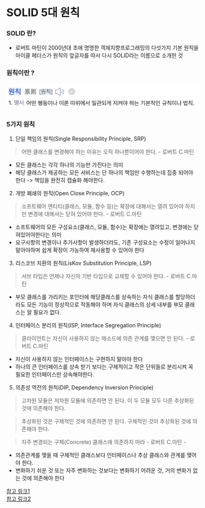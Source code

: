 # SOLID 5대 원칙

###   SOLID 란?
- 로버트 마틴이 2000년대 초에 명명한 객체지향프로그래밍의 다섯가지 기본 원칙을 마이클 페더스가 원칙의 앞글자를 따서 다시 SOLID라는 이름으로 소개한 것

### 원칙이란 ?
![이미지1](https://github.com/hunihun/TIL/blob/main/image/SOLID/principle.png)

### 5가지 원칙
1. 단일 책임의 원칙(Single Responsibility Principle, SRP)
>어떤 클래스를 변경해야 하는 이유는 오직 하나뿐이어야 한다. - 로버트 C.마틴

- 모든 클래스는 각각 하나의 기능만 가진다는 의미
- 해당 클래스가 제공하는 모든 서비스는 단 하나의 책임만 수행하는데 집중 되어야 한다 -> 책임을 완전히 캡슐화 해야한다.

2. 개방 폐쇄의 원칙(Open Close Principle, OCP)
>소프트웨어 엔티티(클래스, 모듈, 함수 등)는 확장에 대해서는 열려 있어야 하지만 변경에 대해서는 닫혀 있어야 한다. - 로버트 C.마틴

- 소프트웨어의 모든 구성요소(클래스, 모듈, 함수)는 확장에는 열려있고, 변경에는 닫혀있어야한다는 의미
- 요구사항의 변경이나 추가사항이 발생하더라도, 기존 구성요소는 수정이 일어나지 말아야하며 쉽게 확장이 가능하여 재사용할 수 있어야 한다

3. 리스코브 치환의 원칙(LisKov Substitution Principle, LSP)
>서브 타입은 언제나 자신의 기반 타입으로 교체할 수 있어야 한다. - 로버트 C.마틴

- 부모 클래스를 가리키는 포인터에 해당클래스를 상속하는 자식 클래스를 할당하더라도 모든 기능이 정상적으로 작동해야 하며 자식 클래스의 상세 내부를 부모 클래스는 알 필요가 없다.

4. 인터페이스 분리의 원칙(ISP, Interface Segregation Principle)
>클라이언트는 자신이 사용하지 않는 메소드에 의존 관계를 맺으면 안 된다. - 로버트 C.마틴

- 자신이 사용하지 않는 인터페이스는 구현하지 말아야 한다
- 하나의 큰 인터페이스를 상속 받기 보다는 구체적이고 작은 단위들로 분리시켜 꼭 필요한 인터페이스만 상속해야한다.

5. 의존성 역전의 원칙(DIP, Dependency Inversion Principle)
>고차원 모듈은 저차원 모듈에 의존하면 안 된다. 이 두 모듈 모두 다른 추상화된 것에 의존해야 한다.  

>추상화된 것은 구체적인 것에 의존하면 안 된다. 구체적인 것이 추상화된 것에 의존해야 한다.  

>자주 변경되는 구체(Concrete) 클래스에 의존하지 마라 - 로버트 C.마틴 -

- 의존관계를 맺을 때 구체적인 클래스보다 인터페이스나 추상 클래스와 관계를 맺어야 한다.
- 변화하기 쉬운 것 또는 자주 변화하는 것보다는 변화하기 어려운 것, 거의 변화가 없는 것에 의존해야 한다

[참고 링크1](https://devlog-wjdrbs96.tistory.com/380#recentEntries)  
[참고 링크2](https://jaeyeong951.medium.com/%EA%B0%9D%EC%B2%B4%EC%A7%80%ED%96%A5-5%EC%9B%90%EC%B9%99-solid-ac7d4d660f4d)  

